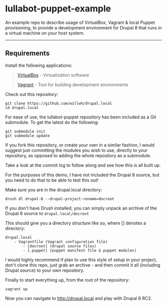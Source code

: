 lullabot-puppet-example
===================

An example repo to describe usage of VirtualBox, Vagrant & local Puppet provisioning, to provide a development environment for Drupal 8 that runs in a virtual machine on your host system.

----------

Requirements
-------------

Install the following applications:

> [VirtualBox](https://www.virtualbox.org/) - Virtualization software

> [Vagrant](https://www.vagrantup.com/) - Tool for building development environments


Check out this repository:

```
git clone https://github.com/willwh/drupal.local
cd drupal.local
```

For ease of use, the lullabot-puppet repository has been included as a Git submodule. To get the latest do the following:

```
git submodule init
git submodule update
```

If you fork this repository, or create your own in a similar fashion, I would suggest just committing the modules you wish to use, directly to your repository, as opposed to adding the whole repository as a submodule.

Take a look at the commit log to follow along and see how this is all built up.

For the purposes of this demo, I have not included the Drupal 8 source, but you need to do that to be able to test this out!

Make sure you are in the drupal.local directory:

```
drush dl drupal-8 --drupal-project-rename=docroot
```

If you don't have Drush installed, you can simply unpack an archive of the Drupal 8 source to `drupal.local/docroot`

This should give you a directory structure like so, where [] denotes a directory:

```
drupal.local
    - Vagrantfile (Vagrant configuration file)
        - [docroot] (drupal source files)
        - [.puppet] (puppet manifest file & puppet modules)
 ```

I would highly recommend if plan to use this style of setup in your project, don't clone this repo, just grab an archive - and then commit it all (including Drupal source) to your own repository.

Finally to start everything up, from the root of the repository:

```
vagrant up
```

Now you can navigate to http://drupal.local and play with Drupal 8 RC2.
